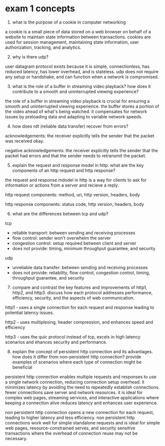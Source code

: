 #  exam 1 concepts

1.  what is the purpose of a cookie in computer networking

a cookie is a small piece of data stored on a web browser on behalf of a website to maintain state information between transactions.  cookies are used for session management, maintaining state information, user authorization, tracking, and analytics.

2.  why is there udp?

user datagram protocol exists because it is simple, connectionless, has reduced latency, has lower overhead, and is stateless.  udp does not require any setup or handshake, and can function when a network is compromised.

3.  what is the role of a buffer in streaming video playback?  how does it contribute to a smooth and uninterrupted viewing experience?

the role of a buffer in streaming video playback is crucial for ensuring a smooth and uninterrupted viewing experience.  the buffer stores a portion of the video ahead of what's being watched.  it compensates for network issues by preloading data and adapting to variable network speeds.

4.  how does rdt (reliable data transfer) recover from errors?

acknowledgements:  the receiver explicitly tells the sender that the packet was received okay.

negative acknowledgements:  the receiver explicitly tells the sender that the packet had errors and that the sender needs to retransmit the packet.

5.  explain the request and response model in http.  what are the key components of an http request and http response?

the request and response mdodel in http is a way for clients to ask for information or actions from a server and recieve a reply.  

http request components:  method, uri, http version, headers, body

http response components:  status code, http version, headers, body

6.  what are the differences between tcp and udp?

tcp
-  reliable transport:  between sending and receiving processes
-  flow control:  sender won't overwhelm the server
-  congestion control:  setup required between client and server
-  does not provide:  timing, minimum throughput guarantee, and security

udp
-  unreliable data transfer:  between sending and receiving processes
-  does not provide:  reliability, flow control, congestion control, timing, throughput guarantee, and security

7.  compare and contrast the key features and improvements of http1, http2, and http3.  discuss how each protocol addresses performance, efficiency, security, and the aspects of web communication.

http1 -  uses a single connection for each request and response leading to potential latency issues.

http2 -  uses multiplexing, header compression, and enhances speed and efficiency

http3 -  uses the quic protocol instead of tcp, excels in high latency scenarios and ehances security and performance.

8.  explain the concept of persistent http connection and its advantages.  how does it differ from non-persistent http connection?  provide examples of scenarios where each type of connection might be beneficial 

persistent http connection enables multiple requests and responses to use a single network connection, reducing connection setup overhead.  it minimizes latency by avoiding the need to repeatedly establish connections.  fewer connections save server and network resources.  it is ideal for complex web pages, streaming services, and interactive applications where keeping a connection alive reduces latency and enhances user experience.

non persistent http connection opens a new connection for each request, leading to higher latency and less efficiency.  non persistent http connections work well for simple standalone requests and is ideal for simple web pages, resource-constrained serves, and security sensitive transactions where the overhead of connection reuse may not be necessary.

